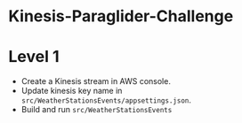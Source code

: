 # Kinesis-Paraglider-Challenge

# Level 1

- Create a Kinesis stream in AWS console.
- Update kinesis key name in `src/WeatherStationsEvents/appsettings.json`.
- Build and run `src/WeatherStationsEvents`